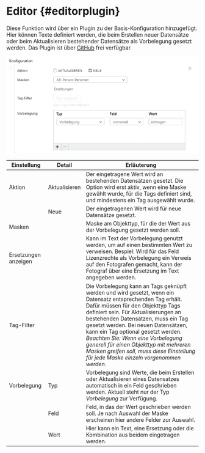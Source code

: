 # Editor {#editorplugin}

Diese Funktion wird über ein Plugin zu der Basis-Konfiguration hinzugefügt. Hier können Texte definiert werden, die beim Erstellen neuer Datensätze oder beim Aktualisieren bestehender Datensätze als Vorbelegung gesetzt werden. Das Plugin ist über [GitHub](https://github.com/programmfabrik/easydb-editor-tagfilter-defaults) frei verfügbar.

![](editorplugin_de.jpg)

| Einstellung | Detail | Erläuterung |
| --- | --- | --- |
| Aktion | Aktualisieren | Der eingetragene Wert wird an bestehenden Datensätzen gesetzt. Die Option wird erst aktiv, wenn eine Maske gewählt wurde, für die Tags definiert sind, und mindestens ein Tag ausgewählt wurde. |
|  | Neue | Der eingetragenen Wert wird für neue Datensätze gesetzt. |
| Masken |  | Maske am Objekttyp, für die der Wert aus der Vorbelegung gesetzt werden soll. |
| Ersetzungen anzeigen |  | Kann im Text der Vorbelegung genutzt werden, um auf einen bestimmten Wert zu verweisen. Bespiel: Wird für das Feld Lizenzrechte als Vorbelegung ein Verweis auf den Fotografen gemacht, kann der Fotograf über eine Ersetzung im Text angegeben werden. |
| Tag-Filter |  | Die Vorbelegung kann an Tags geknüpft werden und wird gesetzt, wenn ein Datensatz entsprechenden Tag erhält. Dafür müssen für den Objekttyp Tags definiert sein. Für Aktualisierungen an bestehenden Datensätzen, muss ein Tag gesetzt werden. Bei neuen Datensätzen, kann ein Tag optional gesetzt werden. _Beachten Sie: Wenn eine Vorbelegung generell für einen Objekttyp mit mehreren Masken greifen soll, muss diese Einstellung für jede Maske einzeln vorgenommen werden._ |
| Vorbelegung | Typ | Vorbelegung sind Werte, die beim Erstellen oder Aktualisieren eines Datensatzes automatisch in ein Feld geschrieben werden. Aktuell steht nur der Typ _Vorbelegung_ zur Verfügung. |
|  | Feld | Feld, in das der Wert geschrieben werden soll. Je nach Auswahl der Maske erscheinen hier andere Felder zur Auswahl. |
|  | Wert | Hier kann ein Text, eine Ersetzung oder die Kombination aus beidem eingetragen werden. |



